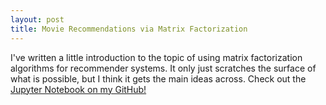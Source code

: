 ```yaml
---
layout: post
title: Movie Recommendations via Matrix Factorization
---
```


I've written a little introduction to the topic of using matrix factorization algorithms for recommender systems.
It only just scratches the surface of what is possible, but I think it gets the main ideas across.
Check out the [Jupyter Notebook on my GitHub!](https://github.com/jnd18/mountain-project-recommender/blob/master/matrix-factorization.ipynb)

